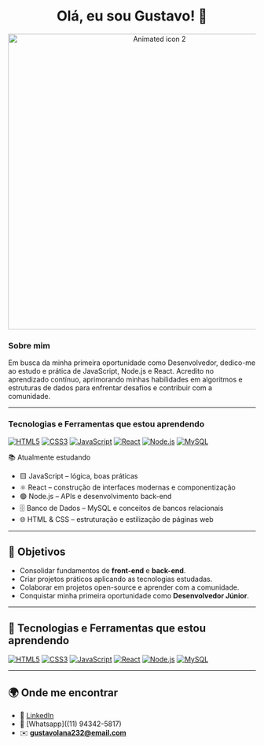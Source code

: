 <h1 align="center">Olá, eu sou Gustavo! 👋</h1>

<div align="center">
  <img src="https://github.com/user-attachments/assets/715f1271-dffc-4bbd-87bd-76a73144ed32" alt="Animated icon 2" width="600"/>
</div>

### Sobre mim

Em busca da minha primeira oportunidade como Desenvolvedor, dedico-me ao estudo e prática de JavaScript, Node.js e React. Acredito no aprendizado contínuo, aprimorando minhas habilidades em algoritmos e estruturas de dados para enfrentar desafios e contribuir com a comunidade.

---

### Tecnologias e Ferramentas que estou aprendendo

<p align="left">
  <a href="https://developer.mozilla.org/pt-BR/docs/Web/HTML"><img src="https://img.shields.io/badge/HTML5-E34F26?style=for-the-badge&logo=html5&logoColor=white" alt="HTML5"></a>
  <a href="https://developer.mozilla.org/pt-BR/docs/Web/CSS"><img src="https://img.shields.io/badge/CSS3-1572B6?style=for-the-badge&logo=css3&logoColor=white" alt="CSS3"></a>
  <a href="https://developer.mozilla.org/pt-BR/docs/Web/JavaScript"><img src="https://img.shields.io/badge/JavaScript-F7DF1E?style=for-the-badge&logo=javascript&logoColor=black" alt="JavaScript"></a>
  <a href="https://react.dev/"><img src="https://img.shields.io/badge/React-20232A?style=for-the-badge&logo=react&logoColor=61DAFB" alt="React"></a>
  <a href="https://nodejs.org/en/"><img src="https://img.shields.io/badge/Node.js-339933?style=for-the-badge&logo=node.js&logoColor=white" alt="Node.js"></a>
  <a href="https://www.mysql.com/"><img src="https://img.shields.io/badge/MySQL-4479A1?style=for-the-badge&logo=mysql&logoColor=white" alt="MySQL"></a>
</p>

 📚 Atualmente estudando <br>    
- 🟨 JavaScript – lógica, boas práticas <br>  
- ⚛️ React – construção de interfaces modernas e componentização  <br>  
- 🟢 Node.js – APIs e desenvolvimento back-end  <br>  
- 🗄️ Banco de Dados – MySQL e conceitos de bancos relacionais  <br>  
- 🌐 HTML & CSS – estruturação e estilização de páginas web  <br>  

---

## 🎯 Objetivos  
- Consolidar fundamentos de **front-end** e **back-end**.  
- Criar projetos práticos aplicando as tecnologias estudadas.  
- Colaborar em projetos open-source e aprender com a comunidade.  
- Conquistar minha primeira oportunidade como **Desenvolvedor Júnior**.  

---

## 🚀 Tecnologias e Ferramentas que estou aprendendo  

<p align="left">
  <a href="https://developer.mozilla.org/pt-BR/docs/Web/HTML"><img src="https://img.shields.io/badge/HTML5-E34F26?style=for-the-badge&logo=html5&logoColor=white" alt="HTML5"></a>
  <a href="https://developer.mozilla.org/pt-BR/docs/Web/CSS"><img src="https://img.shields.io/badge/CSS3-1572B6?style=for-the-badge&logo=css3&logoColor=white" alt="CSS3"></a>
  <a href="https://developer.mozilla.org/pt-BR/docs/Web/JavaScript"><img src="https://img.shields.io/badge/JavaScript-F7DF1E?style=for-the-badge&logo=javascript&logoColor=black" alt="JavaScript"></a>
  <a href="https://react.dev/"><img src="https://img.shields.io/badge/React-20232A?style=for-the-badge&logo=react&logoColor=61DAFB" alt="React"></a>
  <a href="https://nodejs.org/en/"><img src="https://img.shields.io/badge/Node.js-339933?style=for-the-badge&logo=node.js&logoColor=white" alt="Node.js"></a>
  <a href="https://www.mysql.com/"><img src="https://img.shields.io/badge/MySQL-4479A1?style=for-the-badge&logo=mysql&logoColor=white" alt="MySQL"></a>
</p>

---

## 🌍 Onde me encontrar  
- 💼 [LinkedIn](#)  
- 📱 [Whatsapp]((11) 94342-5817)  
- ✉️ **gustavolana232@email.com**
